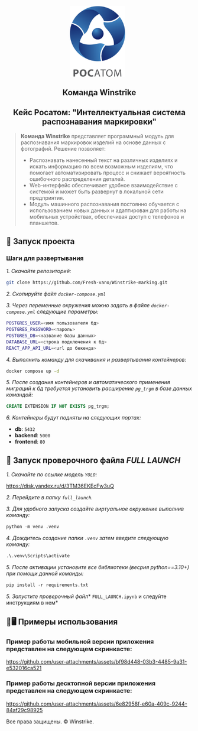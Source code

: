<p align="center">
    <img src="./logo.png" alt="Логотип проекта" width="150" style="display: inline-block; vertical-align: middle; margin-right: 10px;"/>  <br/>
     <H2 align="center">Команда Winstrike</H2> 
    <H2 align="center">Кейс Росатом: "Интеллектуальная система распознавания маркировки"</H2> 
</p>

> **Команда Winstrike** представляет программный модуль для распознавания маркировок изделий на основе данных с фотографий. Решение позволяет:
> - Распознавать нанесенный текст на различных изделиях и искать информацию по всем возможным изделиям, что помогает автоматизировать процесс и снижает вероятность ошибочного распределения деталей.
> - Web-интерфейс обеспечивает удобное взаимодействие с системой и может быть развернут в локальной сети предприятия.
> - Модуль машинного распознавания постоянно обучается с использованием новых данных и адаптирован для работы на мобильных устройствах, обеспечивая доступ с телефонов и планшетов.

## 🚀 Запуск проекта

### Шаги для развертывания

*1. Скачайте репозиторий:*

```bash
git clone https://github.com/Fresh-vano/Winstrike-marking.git
```

*2. Скопируйте файл `docker-compose.yml`*

*3. Через переменные окружения можно задать в файле `docker-compose.yml` следующие параметры:*

```bash
POSTGRES_USER=<имя пользователя бд>
POSTGRES_PASSWORD=<пароль>
POSTGRES_DB=<название базы данных>
DATABASE_URL=<строка подключения к бд>
REACT_APP_API_URL=<url до бекенда>
```

*4. Выполнить команду для скачивания и развертывания контейнеров:*
```cmd
docker compose up -d
```

*5. После создания контейнеров и автоматического применения миграций к бд требуется установить расширение `pg_trgm` в базе данных командой:*
``` sql
CREATE EXTENSION IF NOT EXISTS pg_trgm;
```
*6. Контейнеры будут подняты на следующих портах:*
- **db**: `5432`
- **backend**: `5000`
- **frontend**: `80`

## 🧪 Запуск проверочного файла *FULL LAUNCH*

*1. Скачайте по ссылке модель `YOLO`:*

https://disk.yandex.ru/d/3TM36EKEcFw3uQ

*2. Перейдите в папку `full_launch`.*

*3. Для удобного запуска создайте виртуальное окружение выполнив команду:*
```python
python -m venv .venv
```
*4. Дождитесь создание папки `.venv` затем введите следующую команду:*
```python
.\.venv\Scripts\activate
```
*5. После активации установите все библиотеки (весрия python==3.10+) при помощи данной команды:*

```python
pip install -r requirements.txt
```
*5. Запустите проверочный файл** `FULL_LAUNCH.ipynb` и следуйте инструкциям в нем*

## 📱🖥️ Примеры использования

### Пример работы мобильной версии приложения представлен на следующем скринкасте:

https://github.com/user-attachments/assets/bf98d448-03b3-4485-9a31-e532016ca521

### Пример работы десктопной версии приложения представлен на следующем скринкасте:


https://github.com/user-attachments/assets/6e82958f-e60a-409c-9244-84af29c98925



Все права защищены. &copy; Winstrike.
